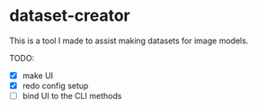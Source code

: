 # dataset-creator

This is a tool I made to assist making datasets for image models.

TODO:

- [x] make UI
- [x] redo config setup
- [ ] bind UI to the CLI methods
